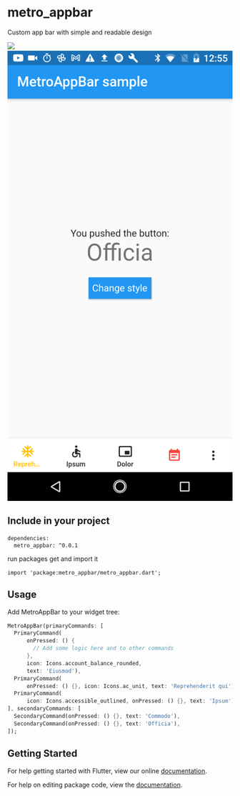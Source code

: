 # metro_appbar

Custom app bar with simple and readable design


![](.assets/screencast.gif)
![](.assets/screenshot.png)

## Include in your project
```
dependencies:
  metro_appbar: ^0.0.1
```
run packages get and import it
```
import 'package:metro_appbar/metro_appbar.dart';
```

## Usage

Add MetroAppBar to your widget tree:
```dart
MetroAppBar(primaryCommands: [
  PrimaryCommand(
      onPressed: () {
        // Add some logic here and to other commands
      },
      icon: Icons.account_balance_rounded,
      text: 'Eiusmod'),
  PrimaryCommand(
      onPressed: () {}, icon: Icons.ac_unit, text: 'Reprehenderit qui'),
  PrimaryCommand(
      icon: Icons.accessible_outlined, onPressed: () {}, text: 'Ipsum')
], secondaryCommands: [
  SecondaryCommand(onPressed: () {}, text: 'Commodo'),
  SecondaryCommand(onPressed: () {}, text: 'Officia'),
]);
```

## Getting Started

For help getting started with Flutter, view our online [documentation](https://flutter.io/).

For help on editing package code, view the [documentation](https://flutter.io/developing-packages/).